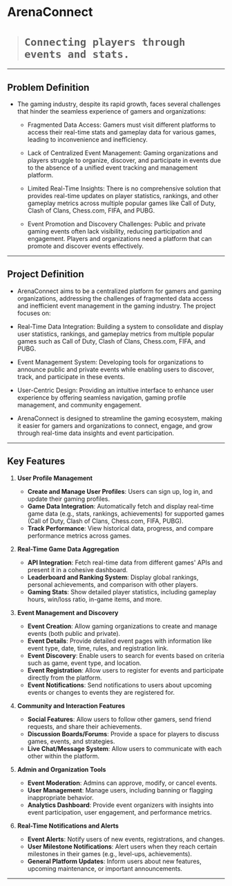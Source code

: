 # ArenaConnect 
> # `Connecting players through events and stats.`

---

## Problem Definition

- The gaming industry, despite its rapid growth, faces several challenges that hinder the seamless experience of gamers and organizations:

  - Fragmented Data Access:
    Gamers must visit different platforms to access their real-time stats and gameplay data for various games, leading to inconvenience and inefficiency.

  - Lack of Centralized Event Management:
    Gaming organizations and players struggle to organize, discover, and participate in events due to the absence of a unified event tracking and management platform.

  - Limited Real-Time Insights:
    There is no comprehensive solution that provides real-time updates on player statistics, rankings, and other gameplay metrics across multiple popular games like Call of Duty, Clash of Clans, Chess.com, FIFA, and PUBG.

  - Event Promotion and Discovery Challenges:
    Public and private gaming events often lack visibility, reducing participation and engagement. Players and organizations need a platform that can promote and discover events effectively.

---

## Project Definition

- ArenaConnect aims to be a centralized platform for gamers and gaming organizations, addressing the challenges of fragmented data access and inefficient event management in the gaming industry. The project focuses on:

- Real-Time Data Integration:
  Building a system to consolidate and display user statistics, rankings, and gameplay metrics from multiple popular games such as Call of Duty, Clash of Clans, Chess.com, FIFA, and PUBG.

- Event Management System:
  Developing tools for organizations to announce public and private events while enabling users to discover, track, and participate in these events.

- User-Centric Design:
  Providing an intuitive interface to enhance user experience by offering seamless navigation, gaming profile management, and community engagement.

- ArenaConnect is designed to streamline the gaming ecosystem, making it easier for gamers and organizations to connect, engage, and grow through real-time data insights and event participation.

---

## Key Features

1. **User Profile Management**

   - **Create and Manage User Profiles**: Users can sign up, log in, and update their gaming profiles.
   - **Game Data Integration**: Automatically fetch and display real-time game data (e.g., stats, rankings, achievements) for supported games (Call of Duty, Clash of Clans, Chess.com, FIFA, PUBG).
   - **Track Performance**: View historical data, progress, and compare performance metrics across games.

2. **Real-Time Game Data Aggregation**

   - **API Integration**: Fetch real-time data from different games' APIs and present it in a cohesive dashboard.
   - **Leaderboard and Ranking System**: Display global rankings, personal achievements, and comparison with other players.
   - **Gaming Stats**: Show detailed player statistics, including gameplay hours, win/loss ratio, in-game items, and more.

3. **Event Management and Discovery**

   - **Event Creation**: Allow gaming organizations to create and manage events (both public and private).
   - **Event Details**: Provide detailed event pages with information like event type, date, time, rules, and registration link.
   - **Event Discovery**: Enable users to search for events based on criteria such as game, event type, and location.
   - **Event Registration**: Allow users to register for events and participate directly from the platform.
   - **Event Notifications**: Send notifications to users about upcoming events or changes to events they are registered for.

4. **Community and Interaction Features**

   - **Social Features**: Allow users to follow other gamers, send friend requests, and share their achievements.
   - **Discussion Boards/Forums**: Provide a space for players to discuss games, events, and strategies.
   - **Live Chat/Message System**: Allow users to communicate with each other within the platform.

5. **Admin and Organization Tools**

   - **Event Moderation**: Admins can approve, modify, or cancel events.
   - **User Management**: Manage users, including banning or flagging inappropriate behavior.
   - **Analytics Dashboard**: Provide event organizers with insights into event participation, user engagement, and performance metrics.

6. **Real-Time Notifications and Alerts**
   - **Event Alerts**: Notify users of new events, registrations, and changes.
   - **User Milestone Notifications**: Alert users when they reach certain milestones in their games (e.g., level-ups, achievements).
   - **General Platform Updates**: Inform users about new features, upcoming maintenance, or important announcements.
---
